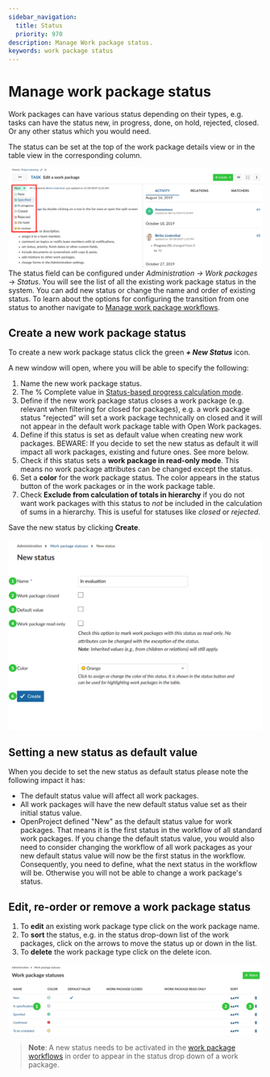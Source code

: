 ```yaml
---
sidebar_navigation:
  title: Status
  priority: 970
description: Manage Work package status.
keywords: work package status
---
```


# Manage work package status

Work packages can have various status depending on their types, e.g. tasks can have the status new, in progress, done, on hold, rejected, closed. Or any other status which you would need.

The status can be set at the top of the work package details view or in the table view in the corresponding column.

![Sys-admin-work-package-status](Sys-admin-work-package-status.png)The status field can be configured under *Administration ->* *Work packages* -> *Status*. You will see the list of all the existing work package status in the system. You can add new status or change the name and order of existing status. 
To learn about the options for configuring the transition from one status to another navigate to [Manage work package workflows](../work-package-workflows).

## Create a new work package status

To create a new work package status click the green ***+ New Status*** icon. 

A new window will open, where you will be able to specify the following:

1. Name the new work package status.
2. The %&nbsp;Complete value in [Status-based progress calculation mode](../work-package-settings/).
3. Define if the new work package status closes a work package (e.g. relevant when filtering for closed for packages), e.g. a work package status "rejected" will set a work package technically on closed and it will not appear in the default work package table with Open Work packages.
4. Define if this status is set as default value when creating new work packages. BEWARE: If you decide to set the new status as default it will impact all work packages, existing and future ones. See more below.
5. Check if this status sets a **work package in read-only mode**. This means no work package attributes can be changed except the status.
6. Set a **color** for the work package status. The color appears in the status button of the work packages or in the work package table.
7. Check **Exclude from calculation of totals in hierarchy** if you do not want work packages with this status to *not* be included in the calculation of sums in a hierarchy. This is useful for statuses like *closed* or *rejected*.

Save the new status by clicking **Create**.

![Sys-admin-work-package-new-status](Sys-admin-work-package-new-status.png)

## Setting a new status as default value

When you decide to set the new status as default status please note the following impact it has:

- The default status value will affect all work packages.
- All work packages will have the new default status value set as their initial status value.
- OpenProject defined "New" as the default status value for work packages. That means it is the first status in the workflow of all standard work packages. If you change the default status value, you would also need to consider changing the workflow of all work packages as your new default status value will now be the first status in the workflow. Consequently, you need to define, what the next status in the workflow will be. Otherwise you will not be able to change a work package's status.

## Edit, re-order or remove a work package status

1. To **edit** an existing work package type click on the work package name. 
2. To **sort** the status, e.g. in the status drop-down list of the work packages, click on the arrows to move the status up or down in the list.
3. To **delete** the work package type click on the delete icon.

![Sys-admin-edit-work-package-status](Sys-admin-edit-work-package-status.png)

> **Note**: A new status needs to be activated in the [work package workflows](../work-package-workflows) in order to appear in the status drop down of a work package.
